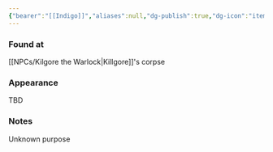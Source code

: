 ```yaml
---
{"bearer":"[[Indigo]]","aliases":null,"dg-publish":true,"dg-icon":"item","tags":["item"],"permalink":"/items/killgore-s-two-magical-rings/","dgPassFrontmatter":true,"noteIcon":"item"}
---
```


### Found at
[[NPCs/Kilgore the Warlock\|Killgore]]'s corpse
### Appearance
TBD
### Notes
Unknown purpose 